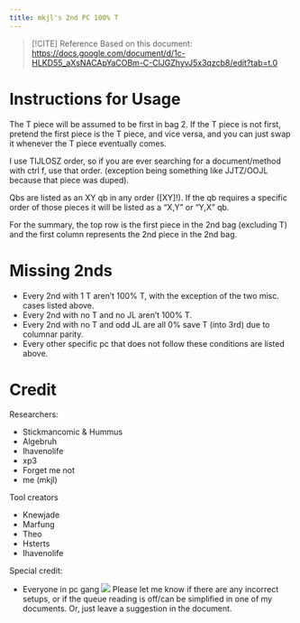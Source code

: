 ```yaml
---
title: mkjl's 2nd PC 100% T
---
```

>[!CITE] Reference
>Based on this document: https://docs.google.com/document/d/1c-HLKD55_aXsNACApYaCOBm-C-ClJGZhyvJ5x3qzcb8/edit?tab=t.0
# Instructions for Usage

The T piece will be assumed to be first in bag 2. If the T piece is not first, pretend the first piece is the T piece, and vice versa, and you can just swap it whenever the T piece eventually comes.

I use TIJLOSZ order, so if you are ever searching for a document/method with ctrl f, use that order. (exception being something like JJTZ/OOJL because that piece was duped).

Qbs are listed as an XY qb in any order (\[XY]!). If the qb requires a specific order of those pieces it will be listed as a “X,Y” or “Y,X” qb. 

For the summary, the top row is the first piece in the 2nd bag (excluding T) and the first column represents the 2nd piece in the 2nd bag.
# Missing 2nds
- Every 2nd with 1 T aren’t 100% T, with the exception of the two misc. cases listed above.
- Every 2nd with no T and no JL aren’t 100% T.
- Every 2nd with no T and odd JL are all 0% save T (into 3rd) due to columnar parity.
- Every other specific pc that does not follow these conditions are listed above.
# Credit
Researchers:
- Stickmancomic & Hummus
- Algebruh
- Ihavenolife
- xp3
- Forget me not
- me (mkjl)

Tool creators
- Knewjade
- Marfung
- Theo
- Hsterts
- Ihavenolife

Special credit:

- Everyone in pc gang ![](https://lh7-rt.googleusercontent.com/docsz/AD_4nXfTuciN-4vMIFz35_QVPkVhe1kISzJstWgQ8WG2P2JeVQU4pSzDcgaCxyzHLINeTNZISpaxjiXIVfWsJf5EQRXZiDVZt0Rdswl-TPwsO4iGrbN4EAgxYrSicpyqILnV6Sr1jyiMXZ-Lmrw1i-GQxeX8B3HJ?key=t0-nOuWOefb4R45WUC7vjA)
Please let me know if there are any incorrect setups, or if the queue reading is off/can be simplified in one of my documents. Or, just leave a suggestion in the document.